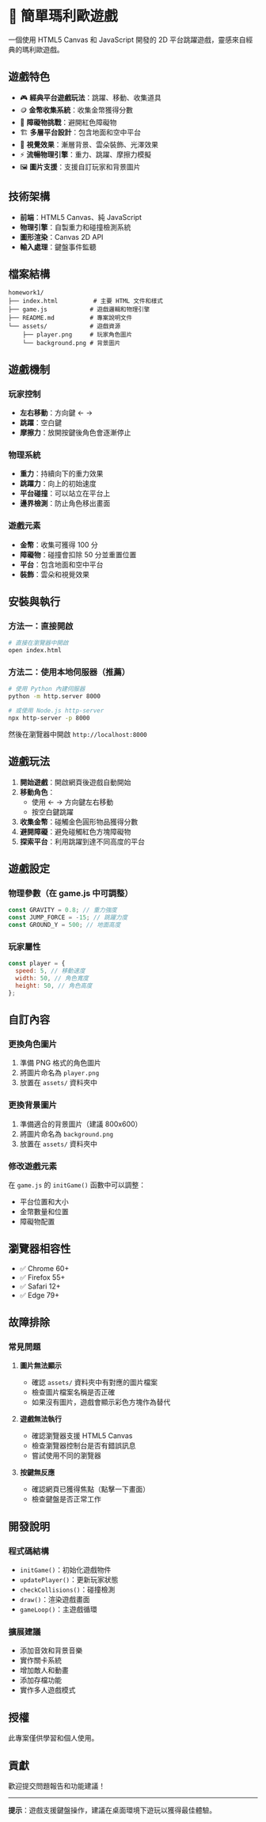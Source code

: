 # 🍄 簡單瑪利歐遊戲

一個使用 HTML5 Canvas 和 JavaScript 開發的 2D 平台跳躍遊戲，靈感來自經典的瑪利歐遊戲。

## 遊戲特色

- 🎮 **經典平台遊戲玩法**：跳躍、移動、收集道具
- 🪙 **金幣收集系統**：收集金幣獲得分數
- 🚧 **障礙物挑戰**：避開紅色障礙物
- 🏗️ **多層平台設計**：包含地面和空中平台
- 🎨 **視覺效果**：漸層背景、雲朵裝飾、光澤效果
- ⚡ **流暢物理引擎**：重力、跳躍、摩擦力模擬
- 🖼️ **圖片支援**：支援自訂玩家和背景圖片

## 技術架構

- **前端**：HTML5 Canvas、純 JavaScript
- **物理引擎**：自製重力和碰撞檢測系統
- **圖形渲染**：Canvas 2D API
- **輸入處理**：鍵盤事件監聽

## 檔案結構

```
homework1/
├── index.html          # 主要 HTML 文件和樣式
├── game.js            # 遊戲邏輯和物理引擎
├── README.md          # 專案說明文件
└── assets/            # 遊戲資源
    ├── player.png     # 玩家角色圖片
    └── background.png # 背景圖片
```

## 遊戲機制

### 玩家控制

- **左右移動**：方向鍵 ← →
- **跳躍**：空白鍵
- **摩擦力**：放開按鍵後角色會逐漸停止

### 物理系統

- **重力**：持續向下的重力效果
- **跳躍力**：向上的初始速度
- **平台碰撞**：可以站立在平台上
- **邊界檢測**：防止角色移出畫面

### 遊戲元素

- **金幣**：收集可獲得 100 分
- **障礙物**：碰撞會扣除 50 分並重置位置
- **平台**：包含地面和空中平台
- **裝飾**：雲朵和視覺效果

## 安裝與執行

### 方法一：直接開啟

```bash
# 直接在瀏覽器中開啟
open index.html
```

### 方法二：使用本地伺服器（推薦）

```bash
# 使用 Python 內建伺服器
python -m http.server 8000

# 或使用 Node.js http-server
npx http-server -p 8000
```

然後在瀏覽器中開啟 `http://localhost:8000`

## 遊戲玩法

1. **開始遊戲**：開啟網頁後遊戲自動開始
2. **移動角色**：
   - 使用 ← → 方向鍵左右移動
   - 按空白鍵跳躍
3. **收集金幣**：碰觸金色圓形物品獲得分數
4. **避開障礙**：避免碰觸紅色方塊障礙物
5. **探索平台**：利用跳躍到達不同高度的平台

## 遊戲設定

### 物理參數（在 game.js 中可調整）

```javascript
const GRAVITY = 0.8; // 重力強度
const JUMP_FORCE = -15; // 跳躍力度
const GROUND_Y = 500; // 地面高度
```

### 玩家屬性

```javascript
const player = {
  speed: 5, // 移動速度
  width: 50, // 角色寬度
  height: 50, // 角色高度
};
```

## 自訂內容

### 更換角色圖片

1. 準備 PNG 格式的角色圖片
2. 將圖片命名為 `player.png`
3. 放置在 `assets/` 資料夾中

### 更換背景圖片

1. 準備適合的背景圖片（建議 800x600）
2. 將圖片命名為 `background.png`
3. 放置在 `assets/` 資料夾中

### 修改遊戲元素

在 `game.js` 的 `initGame()` 函數中可以調整：

- 平台位置和大小
- 金幣數量和位置
- 障礙物配置

## 瀏覽器相容性

- ✅ Chrome 60+
- ✅ Firefox 55+
- ✅ Safari 12+
- ✅ Edge 79+

## 故障排除

### 常見問題

1. **圖片無法顯示**

   - 確認 `assets/` 資料夾中有對應的圖片檔案
   - 檢查圖片檔案名稱是否正確
   - 如果沒有圖片，遊戲會顯示彩色方塊作為替代

2. **遊戲無法執行**

   - 確認瀏覽器支援 HTML5 Canvas
   - 檢查瀏覽器控制台是否有錯誤訊息
   - 嘗試使用不同的瀏覽器

3. **按鍵無反應**
   - 確認網頁已獲得焦點（點擊一下畫面）
   - 檢查鍵盤是否正常工作

## 開發說明

### 程式碼結構

- `initGame()`：初始化遊戲物件
- `updatePlayer()`：更新玩家狀態
- `checkCollisions()`：碰撞檢測
- `draw()`：渲染遊戲畫面
- `gameLoop()`：主遊戲循環

### 擴展建議

- 添加音效和背景音樂
- 實作關卡系統
- 增加敵人和動畫
- 添加存檔功能
- 實作多人遊戲模式

## 授權

此專案僅供學習和個人使用。

## 貢獻

歡迎提交問題報告和功能建議！

---

**提示**：遊戲支援鍵盤操作，建議在桌面環境下遊玩以獲得最佳體驗。

